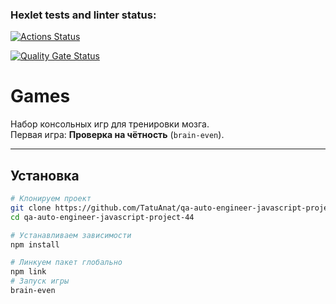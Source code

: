 ### Hexlet tests and linter status:

[![Actions Status](https://github.com/TatuAnat/qa-auto-engineer-javascript-project-44/actions/workflows/hexlet-check.yml/badge.svg)](https://github.com/TatuAnat/qa-auto-engineer-javascript-project-44/actions)

[![Quality Gate Status](https://sonarcloud.io/api/project_badges/measure?project=TatuAnat_qa-auto-engineer-javascript-project-44&metric=alert_status)](https://sonarcloud.io/summary/new_code?id=TatuAnat_qa-auto-engineer-javascript-project-44)

# Games

Набор консольных игр для тренировки мозга.  
Первая игра: **Проверка на чётность** (`brain-even`).

---

## Установка

```bash
# Клонируем проект
git clone https://github.com/TatuAnat/qa-auto-engineer-javascript-project-44.git
cd qa-auto-engineer-javascript-project-44

# Устанавливаем зависимости
npm install

# Линкуем пакет глобально
npm link
# Запуск игры
brain-even
```
